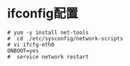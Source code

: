 # ifconfig配置

```
# yum -y install net-tools
#  cd  /etc/sysconfig/network-scripts
# vi ifcfg-eth0
ONBOOT=yes
#  service network restart
```



